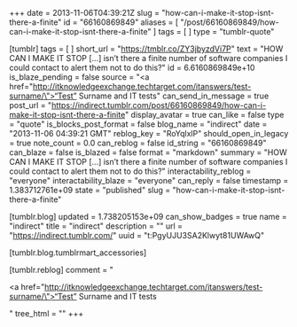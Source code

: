 +++
date = 2013-11-06T04:39:21Z
slug = "how-can-i-make-it-stop-isnt-there-a-finite"
id = "66160869849"
aliases = [ "/post/66160869849/how-can-i-make-it-stop-isnt-there-a-finite" ]
tags = [ ]
type = "tumblr-quote"

[tumblr]
tags = [ ]
short_url = "https://tmblr.co/ZY3jbyzdVi7P"
text = "HOW CAN I MAKE IT STOP […] isn&rsquo;t there a finite number of software companies I could contact to alert them not to do this?"
id = 6.6160869849e+10
is_blaze_pending = false
source = "<a href=\"http://itknowledgeexchange.techtarget.com/itanswers/test-surname/\">“Test” Surname and IT tests</a>"
can_send_in_message = true
post_url = "https://indirect.tumblr.com/post/66160869849/how-can-i-make-it-stop-isnt-there-a-finite"
display_avatar = true
can_like = false
type = "quote"
is_blocks_post_format = false
blog_name = "indirect"
date = "2013-11-06 04:39:21 GMT"
reblog_key = "RoYqlxlP"
should_open_in_legacy = true
note_count = 0.0
can_reblog = false
id_string = "66160869849"
can_blaze = false
is_blazed = false
format = "markdown"
summary = "HOW CAN I MAKE IT STOP […] isn’t there a finite number of software companies I could contact to alert them not to do this?"
interactability_reblog = "everyone"
interactability_blaze = "everyone"
can_reply = false
timestamp = 1.383712761e+09
state = "published"
slug = "how-can-i-make-it-stop-isnt-there-a-finite"

[tumblr.blog]
updated = 1.738205153e+09
can_show_badges = true
name = "indirect"
title = "indirect"
description = ""
url = "https://indirect.tumblr.com/"
uuid = "t:PgyUJU3SA2Klwyt81UWAwQ"

[tumblr.blog.tumblrmart_accessories]

[tumblr.reblog]
comment = "<p><a href=\"http://itknowledgeexchange.techtarget.com/itanswers/test-surname/\">“Test” Surname and IT tests</a></p>"
tree_html = ""
+++
